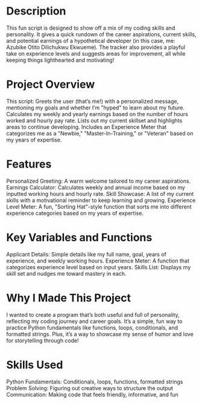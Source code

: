 # Description
This fun script is designed to show off a mix of my coding skills and personality. It gives a quick rundown of the career aspirations, current skills, and potential earnings of a hypothetical developer (in this case, me: Azubike Otito Dilichukwu Ekwueme). The tracker also provides a playful take on experience levels and suggests areas for improvement, all while keeping things lighthearted and motivating!

# Project Overview
This script:
Greets the user (that’s me!) with a personalized message, mentioning my goals and whether I’m "hyped" to learn about my future.
Calculates my weekly and yearly earnings based on the number of hours worked and hourly pay rate.
Lists out my current skillset and highlights areas to continue developing.
Includes an Experience Meter that categorizes me as a "Newbie," "Master-In-Training," or "Veteran" based on my years of expertise.

# Features 
Personalized Greeting: A warm welcome tailored to my career aspirations.
Earnings Calculator: Calculates weekly and annual income based on my inputted working hours and hourly rate.
Skill Showcase: A list of my current skills with a motivational reminder to keep learning and growing.
Experience Level Meter: A fun, "Sorting Hat"-style function that sorts me into different experience categories based on my years of expertise.

# Key Variables and Functions
Applicant Details: Simple details like my full name, goal, years of experience, and weekly working hours.
Experience Meter: A function that categorizes experience level based on input years.
Skills List: Displays my skill set and nudges me toward mastery in each.

# Why I Made This Project 
I wanted to create a program that’s both useful and full of personality, reflecting my coding journey and career goals. It’s a simple, fun way to practice Python fundamentals like functions, loops, conditionals, and formatted strings. Plus, it’s a way to showcase my sense of humor and love for storytelling through code!

# Skills Used
Python Fundamentals: Conditionals, loops, functions, formatted strings
Problem Solving: Figuring out creative ways to structure the output
Communication: Making code that feels friendly, informative, and fun
